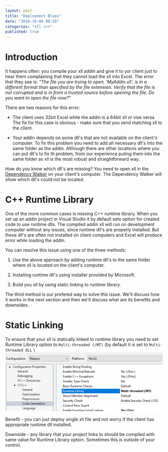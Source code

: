 ```yaml
---
layout: post
title: "Deployment Blues"
date: "2016-10-04 00:20"
categories: "xll c++"
published: true
---
```


# Introduction

It happens often: you compile your xll addin and give it to yor client just to 
hear them complaining that they cannot load the xll into Excel. The error that
they see is: *"The file you are trying to open, 'MyAddin.xll', is in a different 
format than specified by the file extension. Verify that the file is not 
corrupted and is in from a trusted source before opening the file. Do you want 
to open the file now?"*

There are two reasons for this error:

* The client uses 32bit Excel while the addin is a 64bit xll or vise versa. The
fix for this case is obvious - make sure that you send matching xll to the
client.

* Your addin depends on some dll's that are not available on the client's
computer. To fix this problem you need to add all necessary dll's into
the same folder as the addin. Although there are other locations where you can 
put dll's to fix th problem, from our experience puting them into the same 
folder as xll is the most robust and straightforward way.

How do you know which dll's are missing? You need to open xll in the 
[Dependency Walker](http://www.dependencywalker.com/) on your client's computer. 
The Dependency Walker will show which dll's could not be located.

# C++ Runtime Library

One of the more common cases is missing C++ runtime library. When you
set up an addin project in Visual Studio it by default sets option for created
code to use runtime dlls. The compiled addin xll will run on development
computer without any issues, since runtime dll's are properly installed. But
these dll's are often not installed on client computers and Excel will produce
error while loading the addin.

You can resolve this issue using one of the three methods:

1. Use the above approach by adding runtime dll's to the same folder where xll
is located on the client's computer.

2. Installing runtime dll's using installer provided by Microsoft.

3. Build you xll by using static linking to runtime library.

The third method is our prefered way to solve this issue. We'll discuss how it
works in the next section and then we'll discuss what are its benefits and
downsides.

# Static Linking

To ensure that your xll is statically linked to runtime library you need to
set Runtime Library option to `Multi-threaded (/MT)` (by default it is set to
`Multi-threaded DLL` \\
![Runtime Library Option](/images/runtime.png)

Benefit - you can just deploy single xll file and not worry if the client
has appropriate runtime dll installed.

Downside - any library that your project links to should be compiled with same 
value for Runtime Library option. Sometimes this is outside of your control.
